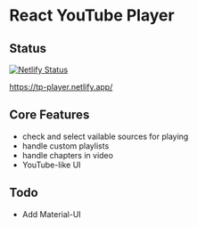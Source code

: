 # React YouTube Player

## Status

[![Netlify Status](https://api.netlify.com/api/v1/badges/3be2f4bc-a33b-4c25-a0fd-8f4efba66573/deploy-status)](https://app.netlify.com/sites/tp-player/deploys)

https://tp-player.netlify.app/
## Core Features

- check and select vailable sources for playing
- handle custom playlists
- handle chapters in video
- YouTube-like UI


## Todo
- Add Material-UI
